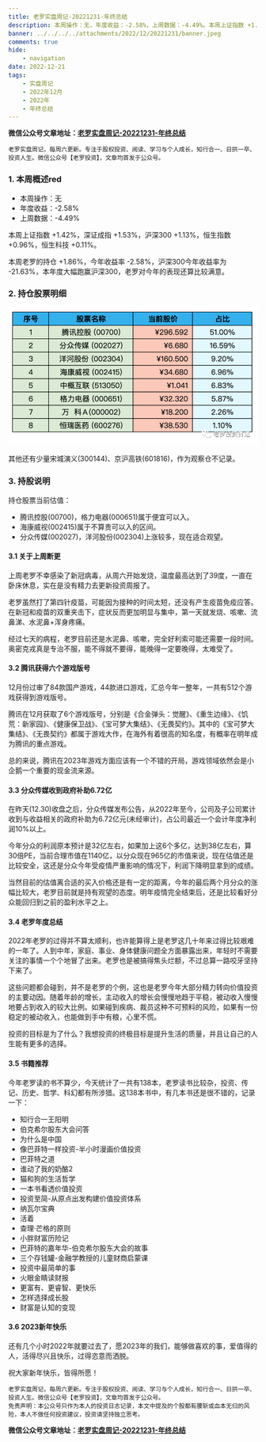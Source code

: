 ```yaml
---
title: 老罗实盘周记-20221231-年终总结
description: 本周操作：无，年度收益：-2.58%，上周数据：-4.49%。本周上证指数 +1.42%，深证成指 +1.53%，沪深300 +1.13%，恒生指数 +0.96%，恒生科技 +0.11%。本周老罗的持仓 +1.86%，今年收益率 -2.58%，沪深300今年收益率为 -21.63%，本年度大幅跑赢沪深300，老罗对今年的表现还算比较满意。
banner: ../../../../attachments/2022/12/20221231/banner.jpeg
comments: true
hide:
    - navigation
date: 2022-12-21
tags:
    - 实盘周记
    - 2022年12月
    - 2022年
    - 年终总结
---
```


__微信公众号文章地址：[老罗实盘周记-20221231-年终总结](https://mp.weixin.qq.com/s/ezNEk1xubL-Iaanv-46QzQ)__

```
老罗实盘周记，每周六更新。专注于股权投资、阅读、学习与个人成长，知行合一、日拱一卒、投资人生。微信公众号【老罗投资】，文章均首发于公众号。
```

### 1. 本周概述red

+ 本周操作：<span class="red">无</span>
+ 年度收益：<span class="green">-2.58%</span>
+ 上周数据：<span class="green">-4.49%</span>

本周上证指数 +1.42%，深证成指 +1.53%，沪深300 +1.13%，恒生指数 +0.96%，恒生科技 +0.11%。

本周老罗的持仓 <span class="red">+1.86%</span>，今年收益率 <span class="green">-2.58%</span>，沪深300今年收益率为 <span class="green">-21.63%</span>，本年度大幅跑赢沪深300，老罗对今年的表现还算比较满意。

### 2. 持仓股票明细

![持仓股票明细 (港股已换算为人民币)](../../../attachments/2022/12/20221231/1.png)

其他还有少量宋城演义(300144)、京沪高铁(601816)，作为观察仓不记录。

### 3. 持股说明

持仓股票当前估值：

+ 腾讯控股(00700)，格力电器(000651)属于便宜可以入。
+ 海康威视(002415)属于不算贵可以入的区间。
+ 分众传媒(002027)，洋河股份(002304)上涨较多，现在适合观望。

#### 3.1 关于上周断更

上周老罗不幸感染了新冠病毒，从周六开始发烧，温度最高达到了39度，一直在卧床休息，实在是没有精力去更新投资周报了。

老罗虽然打了第四针疫苗，可能因为接种的时间太短，还没有产生疫苗免疫应答。在新冠和疫苗的双重夹击下，症状反而更加明显与集中，第一天就发烧、咳嗽、流鼻涕、水泥鼻+浑身疼痛。

经过七天的病程，老罗目前还是水泥鼻、咳嗽，完全好利索可能还需要一段时间。奥密克戎真是专治不服，能不得就不要得，能晚得一定要晚得，太难受了。

#### 3.2 腾讯获得六个游戏版号

12月份过审了84款国产游戏，44款进口游戏，汇总今年一整年，一共有512个游戏获得到游戏版号。

腾讯在12月获取了6个游戏版号，分别是《合金弹头：觉醒》、《重生边缘》、《饥荒：新家园》、《健康保卫战》、《宝可梦大集结》、《无畏契约》。其中的《宝可梦大集结》、《无畏契约》都属于游戏大作，在海外有着很高的知名度，有概率在明年成为腾讯的重点游戏。

总的来说，腾讯在2023年游戏方面应该有一个不错的开局，游戏领域依然会是小企鹅一个重要的现金流来源。

#### 3.3 分众传媒收到政府补助6.72亿

在昨天(12.30)收盘之后，分众传媒发布公告，从2022年至今，公司及子公司累计收到与收益相关的政府补助为6.72亿元(未经审计)，占公司最近一个会计年度净利润10%以上。

今年分众的利润原本预计是32亿左右，如果加上这6个多亿，达到38亿左右，算30倍PE，当前合理市值在1140亿，以分众现在965亿的市值来说，现在估值还是比较安全，这还是分众今年受疫情严重影响的情况下，利润下降明显拿到的成绩。

当然目前的估值离合适的买入价格还是有一定的距离，今年的最后两个月分众的涨幅比较大，老罗目前就是持有观望的态度。明年疫情完全结束后，还是比较看好分众能回归到之前的盈利水平之上。

#### 3.4 老罗年度总结

2022年老罗的过得并不算太顺利，也许能算得上是老罗这几十年来过得比较艰难的一年了。人到中年，家庭、事业、身体健康问题全方面暴露出来，年轻时不需要关注的事情一个个地冒了出来。老罗也是被搞得焦头烂额，不过总算一路咬牙坚持下来了。

这些问题都会碰到，并不是老罗的个例，这也是老罗今年大部分精力转向价值投资的主要动因。随着年龄的增长，主动收入的增长会慢慢地趋于平稳，被动收入慢慢地要占到收入的较大比例。如果碰到疾病、裁员这种不可预料的风险，如果有一份稳定的被动收入，也能做到手中有粮，心里不慌。

投资的目标是为了什么？我想投资的终极目标是提升生活的质量，并且让自己的人生能有更多的选择。

#### 3.5 书籍推荐

今年老罗读的书不算少，今天统计了一共有138本，老罗读书比较杂，投资、传记、历史、哲学、科幻都有所涉猎。这138本书中，有几本书还是很不错的，记录一下：

+ 知行合一王阳明
+ 伯克希尔股东大会问答
+ 为什么是中国
+ 像巴菲特一样投资-半小时漫画价值投资
+ 巴菲特之道
+ 谁动了我的奶酪2
+ 猫和狗的生活哲学
+ 一本书看透价值投资
+ 投资至简-从原点出发构建价值投资体系
+ 纳瓦尔宝典
+ 活着
+ 查理·芒格的原则
+ 小胖财富历险记
+ 巴菲特的嘉年华-伯克希尔股东大会的故事
+ 三个存钱罐-金融学教授的儿童财商启蒙课
+ 投资中最简单的事
+ 火眼金睛读财报
+ 更富有、更睿智、更快乐
+ 怎样选择成长股
+ 财富是认知的变现

#### 3.6 2023新年快乐

还有几个小时2022年就要过去了，愿2023年的我们，能够做喜欢的事，爱值得的人，活得尽兴且快乐，过得恣意而洒脱。

祝大家新年快乐，皆得所愿！

```
老罗实盘周记，每周六更新。专注于股权投资、阅读、学习与个人成长，知行合一、日拱一卒、投资人生。微信公众号【老罗投资】，文章均首发于公众号。
免责声明：本公众号只作为本人的投资日志记录，本文中提及的个股都有腰斩或血本无归的风险，本人不做任何投资建议，投资请坚持独立思考。
```

__微信公众号文章地址：[老罗实盘周记-20221231-年终总结](https://mp.weixin.qq.com/s/ezNEk1xubL-Iaanv-46QzQ)__
